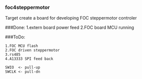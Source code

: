 ### foc4steppermotor

Target create a board for developing FOC steppermotor controler

###Done:
    1.extern board power feed
    2.FOC board MCU running

###ToDo:

    1.FOC MCU flash
    2.FOC driven steppermotor
    3.rs485 
    4.A13333 SPI feed back

    SWIO  <- pull-up
    SWCLK <- pull-dn
